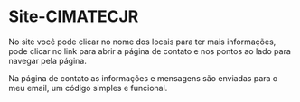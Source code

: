 # Site-CIMATECJR

No site você pode clicar no nome dos locais para ter mais informações, pode clicar no link para abrir a página de contato e nos pontos ao lado para navegar pela página.

Na página de contato as informações e mensagens são enviadas para o meu email, um código simples e funcional.
